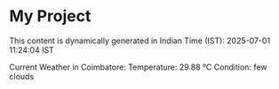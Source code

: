 # My Project

This content is dynamically generated in Indian Time (IST): 2025-07-01 11:24:04 IST


Current Weather in Coimbatore:
Temperature: 29.88 °C
Condition: few clouds
